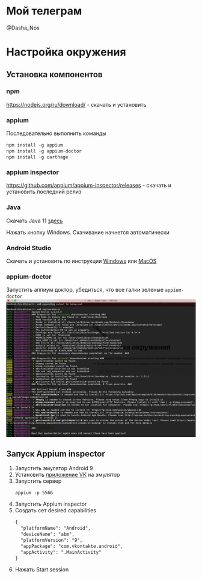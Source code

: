 # Мой телеграм
@Dasha_Nos

# Настройка окружения
## Установка компонентов
### npm
https://nodejs.org/ru/download/ - скачать и установить
### appium
Последовательно выполнить команды
```
npm install -g appium
npm install -g appium-doctor
npm install -g carthage
```
### appium inspector 
https://github.com/appium/appium-inspector/releases - скачать и установить последний релиз
### Java
Скачать Java 11 [здесь](https://www.techspot.com/downloads/5553-java-jdk.html)

Нажать кнопку Windows. Скачивание начнется автоматически

### Android Studio
Скачать и установить по инструкции [Windows](https://docs.google.com/document/d/1UoGpQ0zC8kqkbt30BrYJtJAgur51lENd2hzlMhOdffY/edit#heading=h.ycdj7v5ywjpl) или [MacOS](https://docs.google.com/document/d/1R9mT_TyFvZxz8vj1CXyFNR0btFJUDvHhETFkC3f8E6c/edit)

### appium-doctor
Запустить аппиум доктор, убедиться, что все галки зеленые
    ```
    appium-doctor
    ```
![](img/appium-doctor.png)

## Запуск Appium inspector
1. Запустить эмулятор Android 9
2. Установить [приложение VK](https://drive.google.com/file/d/1xe49xmniPTnxBRrePxEuscXpeZCsJVcr/view?usp=sharing) на эмулятор
3. Запустить сервер
    ```
    appium -p 5566
    ```
4. Запустить Appium inspector
5. Создать сет desired capabilities
    ```
    {
      "platformName": "Android",
      "deviceName": "abm",
      "platformVersion": "9",
      "appPackage": "com.vkontakte.android",
      "appActivity": ".MainActivity"
    }
    ```
6. Нажать Start session
